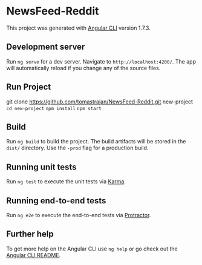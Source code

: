 # NewsFeed-Reddit

This project was generated with [Angular CLI](https://github.com/angular/angular-cli) version 1.7.3.


## Development server

Run `ng serve` for a dev server. Navigate to `http://localhost:4200/`. The app will automatically reload if you change any of the source files.

## Run Project
git clone https://github.com/tomastrajan/NewsFeed-Reddit.git new-project
`cd new-project`
`npm install`
`npm start`

## Build

Run `ng build` to build the project. The build artifacts will be stored in the `dist/` directory. Use the `-prod` flag for a production build.

## Running unit tests

Run `ng test` to execute the unit tests via [Karma](https://karma-runner.github.io).

## Running end-to-end tests

Run `ng e2e` to execute the end-to-end tests via [Protractor](http://www.protractortest.org/).

## Further help

To get more help on the Angular CLI use `ng help` or go check out the [Angular CLI README](https://github.com/angular/angular-cli/blob/master/README.md).
